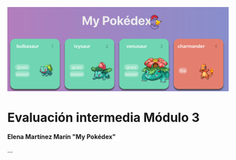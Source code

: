 ![image-20200728103929432](./image-20200728103929432.png)

# Evaluación intermedia Módulo 3 

**Elena Martínez Marín "My Pokédex"**

...
